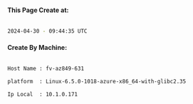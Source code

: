 
   
#### This Page Create at:

```bash

2024-04-30 - 09:44:35 UTC

```

#### Create By Machine:

```bash

Host Name : fv-az849-631

platform  : Linux-6.5.0-1018-azure-x86_64-with-glibc2.35

Ip Local  : 10.1.0.171

```


